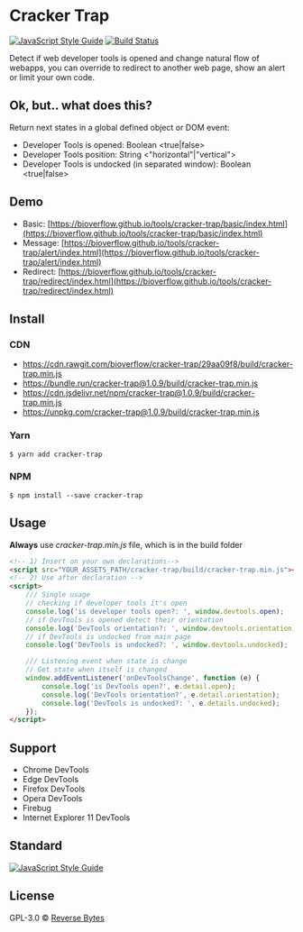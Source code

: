 # Cracker Trap
[![JavaScript Style Guide](https://img.shields.io/badge/code_style-standard-brightgreen.svg)](https://standardjs.com) [![Build Status](https://travis-ci.org/bioverflow/cracker-trap.svg?branch=master)](https://travis-ci.org/bioverflow/cracker-trap)

Detect if web developer tools is opened and change natural flow of webapps, you can override to redirect to another web page, show an alert or limit your own code.

## Ok, but.. what does this?

Return next states in a global defined object or DOM event:

* Developer Tools is opened: Boolean <true|false>
* Developer Tools position: String <"horizontal"|"vertical">
* Developer Tools is undocked (in separated window): Boolean <true|false>

## Demo
* Basic: [https://bioverflow.github.io/tools/cracker-trap/basic/index.html](https://bioverflow.github.io/tools/cracker-trap/basic/index.html)
* Message: [https://bioverflow.github.io/tools/cracker-trap/alert/index.html](https://bioverflow.github.io/tools/cracker-trap/alert/index.html)
* Redirect: [https://bioverflow.github.io/tools/cracker-trap/redirect/index.html](https://bioverflow.github.io/tools/cracker-trap/redirect/index.html)

## Install

### CDN

* https://cdn.rawgit.com/bioverflow/cracker-trap/29aa09f8/build/cracker-trap.min.js
* https://bundle.run/cracker-trap@1.0.9/build/cracker-trap.min.js
* https://cdn.jsdelivr.net/npm/cracker-trap@1.0.9/build/cracker-trap.min.js
* https://unpkg.com/cracker-trap@1.0.9/build/cracker-trap.min.js

### Yarn

```
$ yarn add cracker-trap
```

### NPM
```
$ npm install --save cracker-trap
```

## Usage

**Always** use _cracker-trap.min.js_ file, which is in the build folder


```html
<!-- 1) Insert on your own declarations-->
<script src="YOUR_ASSETS_PATH/cracker-trap/build/cracker-trap.min.js"></script>
<!-- 2) Use after declaration -->
<script>
	/// Single usage
	// checking if developer tools it's open
	console.log('is developer tools open?: ', window.devtools.open);
	// if DevTools is opened detect their orientation
	console.log('DevTools orientation?: ', window.devtools.orientation);
	// if DevTools is undocked from main page
	console.log('DevTools is undocked?: ', window.devtools.undocked);

	/// Listening event when state is change
	// Get state when itself is changed
	window.addEventListener('onDevToolsChange', function (e) {
		console.log('is DevTools open?', e.detail.open);
		console.log('DevTools orientation?', e.detail.orientation);
		console.log('DevTools is undocked?: ', e.details.undocked);
	});
</script>
```

## Support

- Chrome DevTools
- Edge DevTools
- Firefox DevTools
- Opera DevTools
- Firebug
- Internet Explorer 11 DevTools

## Standard

[![JavaScript Style Guide](https://cdn.rawgit.com/standard/standard/master/badge.svg)](https://github.com/standard/standard)

## License

GPL-3.0 © [Reverse Bytes](https://reversebytes.wordpress.com)
